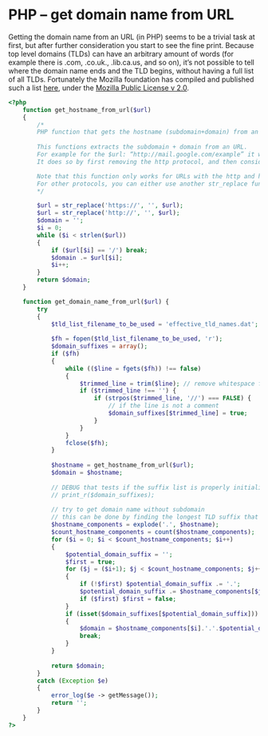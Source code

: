 # PHP – get domain name from URL

Getting the domain name from an URL (in PHP) seems to be a trivial task at first, but after further consideration you start to see the fine print. Because top level domains (TLDs) can have an arbitrary amount of words (for example there is .com, .co.uk., .lib.ca.us, and so on), it’s not possible to tell where the domain name ends and the TLD begins, without having a full list of all TLDs. Fortunately the Mozilla foundation has compiled and published such a list [here](https://publicsuffix.org/list/effective_tld_names.dat), under the [Mozilla Public License v 2.0](https://www.mozilla.org/en-US/MPL/2.0/). 

```php
<?php
    function get_hostname_from_url($url)
    {
        /* 
        PHP function that gets the hostname (subdomain+domain) from an URL
        
        This functions extracts the subdomain + domain from an URL. 
        For example for the $url: “http://mail.google.com/example” it would return “mail.google.com”. 
        It does so by first removing the http protocol, and then considering the text up until the first “/” it encounters to be part of the hostname.

        Note that this function only works for URLs with the http and https protocol. 
        For other protocols, you can either use another str_replace function, or adapt it to a more general solution.
        */

        $url = str_replace('https://', '', $url);
        $url = str_replace('http://', '', $url);
        $domain = '';
        $i = 0;
        while ($i < strlen($url))
        {
            if ($url[$i] == '/') break;
            $domain .= $url[$i];
            $i++;
        }
        return $domain;
    }

    function get_domain_name_from_url($url) {
        try
        {
            $tld_list_filename_to_be_used = 'effective_tld_names.dat';
                        
            $fh = fopen($tld_list_filename_to_be_used, 'r');
            $domain_suffixes = array();
            if ($fh)
            {
                while (($line = fgets($fh)) !== false) 
                {
                    $trimmed_line = trim($line); // remove whitespace from the beginning and end of the line
                    if ($trimmed_line !== '') {
                        if (strpos($trimmed_line, '//') === FALSE) {
                            // if the line is not a comment
                            $domain_suffixes[$trimmed_line] = true;
                        }
                    }
                }
                fclose($fh);
            }
            
            $hostname = get_hostname_from_url($url);
            $domain = $hostname;
                
            // DEBUG that tests if the suffix list is properly initialized
            // print_r($domain_suffixes);
            
            // try to get domain name without subdomain
            // this can be done by finding the longest TLD suffix that fits
            $hostname_components = explode('.', $hostname);
            $count_hostname_components = count($hostname_components);
            for ($i = 0; $i < $count_hostname_components; $i++)
            {
                $potential_domain_suffix = '';
                $first = true;
                for ($j = ($i+1); $j < $count_hostname_components; $j++)
                {
                    if (!$first) $potential_domain_suffix .= '.';
                    $potential_domain_suffix .= $hostname_components[$j];
                    if ($first) $first = false;
                }
                if (isset($domain_suffixes[$potential_domain_suffix]))
                {
                    $domain = $hostname_components[$i].'.'.$potential_domain_suffix;
                    break;
                }
            }
            
            return $domain;
        }
        catch (Exception $e)
        {
            error_log($e -> getMessage());
            return '';
        }
    }
?>
```
